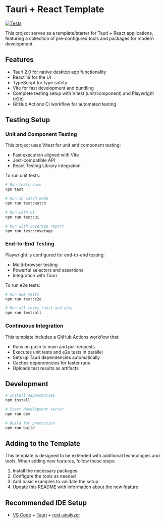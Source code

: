 # Tauri + React Template

[![Tests](https://img.shields.io/endpoint?url=https://gist.githubusercontent.com/YOUR_USERNAME/YOUR_GIST_ID/raw/tauri-app-tests.json)](https://github.com/YOUR_USERNAME/tauri-app/actions/workflows/test.yml)

This project serves as a template/starter for Tauri + React applications, featuring a collection of pre-configured tools and packages for modern development.

## Features

- Tauri 2.0 for native desktop app functionality
- React 19 for the UI
- TypeScript for type safety
- Vite for fast development and bundling
- Complete testing setup with Vitest (unit/component) and Playwright (e2e)
- GitHub Actions CI workflow for automated testing

## Testing Setup

### Unit and Component Testing

This project uses Vitest for unit and component testing:

- Fast execution aligned with Vite
- Jest-compatible API
- React Testing Library integration

To run unit tests:
```bash
# Run tests once
npm test

# Run in watch mode
npm run test:watch

# Run with UI
npm run test:ui

# Run with coverage report
npm run test:coverage
```

### End-to-End Testing

Playwright is configured for end-to-end testing:

- Multi-browser testing
- Powerful selectors and assertions
- Integration with Tauri

To run e2e tests:
```bash
# Run e2e tests
npm run test:e2e

# Run all tests (unit and e2e)
npm run test:all
```

### Continuous Integration

This template includes a GitHub Actions workflow that:

- Runs on push to main and pull requests
- Executes unit tests and e2e tests in parallel
- Sets up Tauri dependencies automatically
- Caches dependencies for faster runs
- Uploads test results as artifacts

## Development

```bash
# Install dependencies
npm install

# Start development server
npm run dev

# Build for production
npm run build
```

## Adding to the Template

This template is designed to be extended with additional technologies and tools. When adding new features, follow these steps:

1. Install the necessary packages
2. Configure the tools as needed
3. Add basic examples to validate the setup
4. Update this README with information about the new feature

## Recommended IDE Setup

- [VS Code](https://code.visualstudio.com/) + [Tauri](https://marketplace.visualstudio.com/items?itemName=tauri-apps.tauri-vscode) + [rust-analyzer](https://marketplace.visualstudio.com/items?itemName=rust-lang.rust-analyzer)
